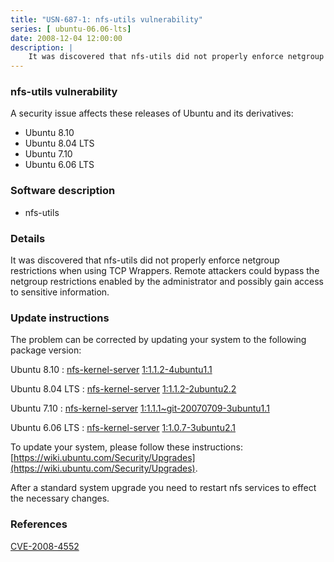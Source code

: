 ```yaml
---
title: "USN-687-1: nfs-utils vulnerability"
series: [ ubuntu-06.06-lts]
date: 2008-12-04 12:00:00
description: |
    It was discovered that nfs-utils did not properly enforce netgroup restrictions when using TCP Wrappers. Remote attackers could bypass the netgroup restrictions enabled by the administrator and possibly gain access to sensitive information. 
--- 
```

 
### nfs-utils vulnerability

A security issue affects these releases of Ubuntu and its derivatives:

* Ubuntu 8.10
* Ubuntu 8.04 LTS
* Ubuntu 7.10
* Ubuntu 6.06 LTS

### Software description

* nfs-utils 

### Details

It was discovered that nfs-utils did not properly enforce netgroup restrictions when using TCP Wrappers. Remote attackers could bypass the netgroup restrictions enabled by the administrator and possibly gain access to sensitive information. 

### Update instructions

The problem can be corrected by updating your system to the following package version:

Ubuntu 8.10
 : [nfs-kernel-server](https://launchpad.net/ubuntu/+source/nfs-utils) <span> [1:1.1.2-4ubuntu1.1](https://launchpad.net/ubuntu/+source/nfs-utils/1:1.1.2-4ubuntu1.1) </span> 

Ubuntu 8.04 LTS
 : [nfs-kernel-server](https://launchpad.net/ubuntu/+source/nfs-utils) <span> [1:1.1.2-2ubuntu2.2](https://launchpad.net/ubuntu/+source/nfs-utils/1:1.1.2-2ubuntu2.2) </span> 

Ubuntu 7.10
 : [nfs-kernel-server](https://launchpad.net/ubuntu/+source/nfs-utils) <span> [1:1.1.1~git-20070709-3ubuntu1.1](https://launchpad.net/ubuntu/+source/nfs-utils/1:1.1.1~git-20070709-3ubuntu1.1) </span> 

Ubuntu 6.06 LTS
 : [nfs-kernel-server](https://launchpad.net/ubuntu/+source/nfs-utils) <span> [1:1.0.7-3ubuntu2.1](https://launchpad.net/ubuntu/+source/nfs-utils/1:1.0.7-3ubuntu2.1) </span> 

To update your system, please follow these instructions: [https://wiki.ubuntu.com/Security/Upgrades](https://wiki.ubuntu.com/Security/Upgrades).

After a standard system upgrade you need to restart nfs services to effect the necessary changes. 

### References

 [CVE-2008-4552](http://people.ubuntu.com/~ubuntu-security/cve/CVE-2008-4552)
 
